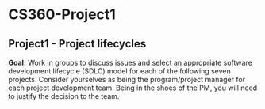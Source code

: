 # CS360-Project1
## Project1 - Project lifecycles

**Goal:** Work in groups to discuss issues and select an appropriate software development lifecycle (SDLC) model for each of the following seven projects. Consider yourselves as being the program/project manager for each project development team. Being in the shoes of the PM, you will need to justify the decision to the team.  
